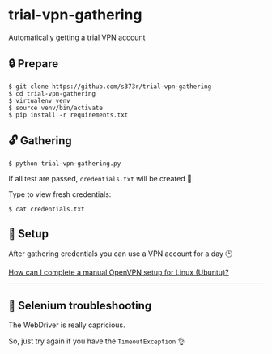 # trial-vpn-gathering

Automatically getting a trial VPN account


## :lock: Prepare

```
$ git clone https://github.com/s373r/trial-vpn-gathering
$ cd trial-vpn-gathering
$ virtualenv venv
$ source venv/bin/activate
$ pip install -r requirements.txt
```

## :unlock: Gathering

```
$ python trial-vpn-gathering.py
```

If all test are passed, `credentials.txt` will be created :crystal_ball:

Type to view fresh credentials:
```
$ cat credentials.txt
```

## :closed_lock_with_key: Setup

After gathering credentials you can use a VPN account for a day :clock2:

[How can I complete a manual OpenVPN setup for Linux (Ubuntu)?](https://www.safervpn.com/support/articles/214083725-How-can-I-complete-a-manual-OpenVPN-setup-for-Linux-Ubuntu-)

---

## :key: Selenium troubleshooting

The WebDriver is really capricious.

So, just try again if you have the `TimeoutException` :ok_hand:
